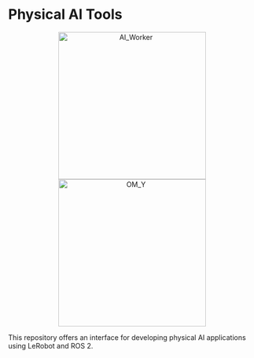 # Physical AI Tools

<p align="center">
  <img src="https://ai.robotis.com/specifications/hardware_overview.png" alt="AI_Worker" height="300"/>
  <img src="https://cdn11.bigcommerce.com/s-76o5u/images/stencil/original/uploaded_images/229751-232249-1155.png?t=1733856376" alt="OM_Y" height="300"/>
</p>


This repository offers an interface for developing physical AI applications using LeRobot and ROS 2.